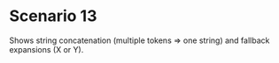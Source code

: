 # Scenario 13
Shows string concatenation (multiple tokens => one string)
and fallback expansions (X or Y).

